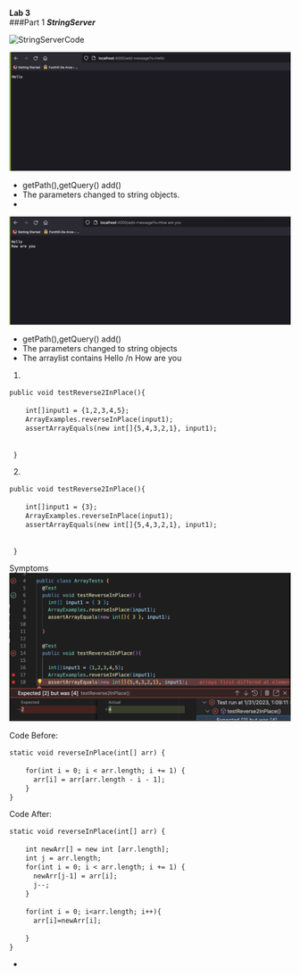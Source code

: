 
**Lab 3**  
###Part 1
***StringServer***

![StringServerCode](StringServer.png)





![Hello.png](Hello.png)  
* getPath(),getQuery() add() 
* The parameters changed to string objects.
* 


![Hello+HowAreYou.png!](Hello+HowAreYou.png)
* getPath(),getQuery() add() 
* The parameters changed to string objects
* The arraylist contains Hello /n How are you


1.  
```
public void testReverse2InPlace(){

    int[]input1 = {1,2,3,4,5};
    ArrayExamples.reverseInPlace(input1);
    assertArrayEquals(new int[]{5,4,3,2,1}, input1);


 }
```
 
 
2.  
```
public void testReverse2InPlace(){

    int[]input1 = {3};
    ArrayExamples.reverseInPlace(input1);
    assertArrayEquals(new int[]{5,4,3,2,1}, input1);


 }
```
Symptoms
![junitoutput](junitoutputs.png)

Code Before:
```
static void reverseInPlace(int[] arr) {

    for(int i = 0; i < arr.length; i += 1) {
      arr[i] = arr[arr.length - i - 1];
    }  
}
```

Code After:
```
static void reverseInPlace(int[] arr) {

    int newArr[] = new int [arr.length];
    int j = arr.length;
    for(int i = 0; i < arr.length; i += 1) {
      newArr[j-1] = arr[i];
      j--;
    }
    
    for(int i = 0; i<arr.length; i++){
      arr[i]=newArr[i];

    }
}
```
* 
